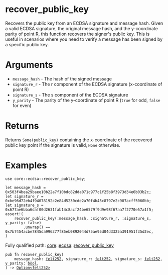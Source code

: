 # recover_public_key

Recovers the public key from an ECDSA signature and message hash.
Given a valid ECDSA signature, the original message hash, and the y-coordinate parity of point
R, this function recovers the signer's public key. This is useful in scenarios where you need to
verify a message has been signed by a specific public key.
# Arguments

- `message_hash` - The hash of the signed message
- `signature_r` - The r component of the ECDSA signature (x-coordinate of point R)
- `signature_s` - The s component of the ECDSA signature
- `y_parity` - The parity of the y-coordinate of point R (`true` for odd, `false` for even)
# Returns

Returns `Some(public_key)` containing the x-coordinate of the recovered public key point if
the signature is valid, `None` otherwise.
# Examples

```cairo
use core::ecdsa::recover_public_key;

let message_hash = 0x503f4bea29baee10b22a7f10bdc82dda071c977c1f25b8f3973d34e6b03b2c;
let signature_r = 0xbe96d72eb4f94078192c2e84d5230cde2a70f4b45c8797e2c907acff5060bb;
let signature_s = 0x677ae6bba6daf00d2631fab14c8acf24be6579f9d9e98f67aa7f2770e57a1f5;
assert!(
    recover_public_key(:message_hash, :signature_r, :signature_s, y_parity: false)
        .unwrap() == 0x7b7454acbe7845da996377f85eb0892044d75ae95d04d3325a391951f35d2ec,
)
```

Fully qualified path: [core](./core.md)::[ecdsa](./core-ecdsa.md)::[recover_public_key](./core-ecdsa-recover_public_key.md)

<pre><code class="language-cairo">pub fn recover_public_key(
    message_hash: <a href="core-felt252.html">felt252</a>, signature_r: <a href="core-felt252.html">felt252</a>, signature_s: <a href="core-felt252.html">felt252</a>, y_parity: <a href="core-bool.html">bool</a>,
) -&gt; <a href="core-option-Option.html">Option&lt;felt252&gt;</a></code></pre>

